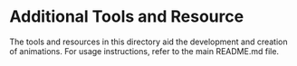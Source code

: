 # Additional Tools and Resource

The tools and resources in this directory aid the development and creation of animations. For usage instructions, refer to the main README.md file.

